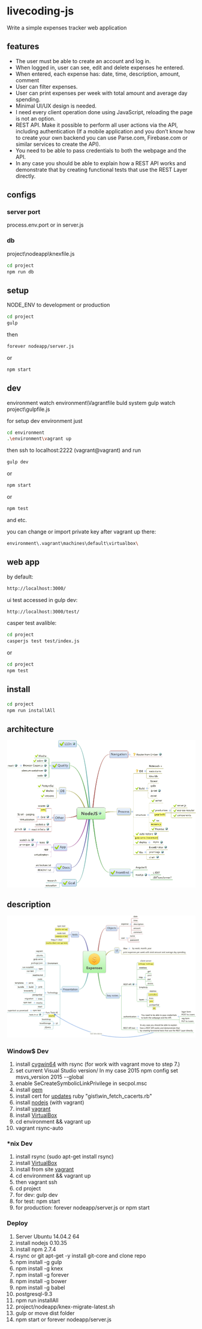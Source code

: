 # livecoding-js

Write a simple expenses tracker web application

## features
* The user must be able to create an account and log in.
* When logged in, user can see, edit and delete expenses he entered.
* When entered, each expense has: date, time, description, amount, comment
* User can filter expenses.
* User can print expenses per week with total amount and average day spending.
* Minimal UI/UX design is needed.
* I need every client operation done using JavaScript, reloading the page is not an option.
* REST API. Make it possible to perform all user actions via the API, including authentication (If a mobile application and you don’t know how to create your own backend you can use Parse.com, Firebase.com or similar services to create the API).
* You need to be able to pass credentials to both the webpage and the API.
* In any case you should be able to explain how a REST API works and demonstrate that by creating functional tests that use the REST Layer directly.

## configs

### server port
process.env.port or in server.js

### db
project\nodeapp\knexfile.js

```bash
cd project
npm run db
```
## setup
NODE_ENV to development or production

```bash
cd project
gulp
```
then
```bash
forever nodeapp/server.js
```
or
```bash
npm start
```
## dev
environment watch environment\Vagrantfile
buld system gulp watch project\gulpfile.js

for setup dev environment just
```bash
cd environment
.\environment\vagrant up
```
then ssh to localhost:2222 (vagrant@vagrant) and run
```bash
gulp dev
```
or
```bash
npm start
```
or
```bash
npm test
```
and etc.

you can change or import private key after vagrant up there:
```bash
environment\.vagrant\machines\default\virtualbox\
```
## web app
by default:
```bash
http://localhost:3000/
```
ui test accessed in gulp dev:
```bash
http://localhost:3000/test/
```
casper test avalible:
```bash
cd project
casperjs test test/index.js
```
or
```bash
cd project
npm test
```
## install
```bash
cd project
npm run installAll
```
## architecture
![project architecture](/docs/architecture.png "architecture of project")

## description
![project description](/docs/description.png "description of project")

### Window$ Dev

1. install [cygwin64](https://cygwin.com/setup-x86.exe) with rsync
(for work with vagrant move to step 7.)
1. set current Visual Studio version/ In my case 2015
   npm config set msvs_version 2015 --global
1. enable SeCreateSymbolicLinkPrivilege in secpol.msc
1. install [gem](http://rubyinstaller.org/downloads/)
1. install cert for [updates](https://gist.github.com/fnichol/867550)
   ruby "gist\win_fetch_cacerts.rb"
1. install [nodejs](http://nodejs.org/download/)
(with vagrant)
1. install [vagrant](https://www.vagrantup.com/downloads.html)
1. install [VirtualBox](https://www.virtualbox.org/wiki/Downloads)
1. cd environment && vagrant up
1. vagrant rsync-auto

### *nix Dev

1. install rsync (sudo apt-get install rsync)
1. install [VirtualBox](https://www.virtualbox.org/wiki/Downloads)
1. install from site [vagrant](https://www.vagrantup.com/downloads.html)
1. cd environment && vagrant up
1. then vagrant ssh
1. cd project
1. for dev: gulp dev
1. for test: npm start
1. for production: forever nodeapp/server.js or npm start

### Deploy

1. Server Ubuntu 14.04.2 64
1. install nodejs 0.10.35
1. install npm 2.7.4
1. rsync or git apt-get -y install git-core and clone repo
1. npm install -g gulp
1. npm install -g knex
1. npm install -g forever
1. npm install -g bower
1. npm install -g babel
1. postgresql-9.3
1. npm run installAll
1. project/nodeapp/knex-migrate-latest.sh
1. gulp or move dist folder
1. npm start or forever nodeapp/server.js